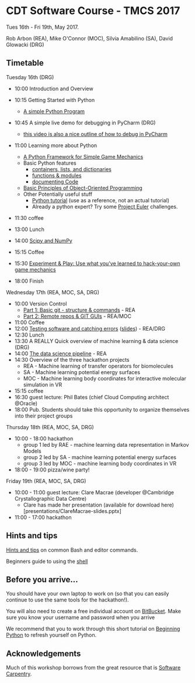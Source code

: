 # CDT Software Course - TMCS 2017

Tues 16th - Fri 19th, May 2017.

Rob Arbon (REA), Mike O'Connor (MOC), Silvia Amabilino (SA), David Glowacki (DRG)

## Timetable

Tuesday 16th (DRG)

* 10:00 Introduction and Overview
* 10:15 Getting Started with Python
    * [A simple Python Program](https://github.com/davidglo/boot-camps/blob/2017-TMCS-software/gettingStarted.md)
* 10:45 A simple live demo for debugging in PyCharm (DRG)
    * [this video is also a nice outline of how to debug in PyCharm](https://www.youtube.com/watch?v=BBPoInSOiOY)
* 11:00 Learning more about Python
    * [A Python Framework for Simple Game Mechanics](Python/I-pyGlet-GameMechanics.md)
    * Basic Python features
      * [containers, lists, and dictionaries](https://github.com/davidglo/boot-camps/blob/2017-TMCS-software/Python/1_lists_and_dictionaries.md)
      * [functions & modules](https://github.com/davidglo/boot-camps/blob/2017-TMCS-software/Python/2_functions_and_modules.md)
      * [documenting Code](https://github.com/davidglo/boot-camps/blob/2017-TMCS-software/Python/3_documenting_code.md)
    * [Basic Principles of Object-Oriented Programming](Python/4_object_orientation.md)
    * Other Potentially useful stuff 
      * [Python tutorial](https://docs.python.org/3/tutorial/index.html) (use as a reference, not an actual tutorial) 
      * Already a python expert? Try some [Project Euler](https://projecteuler.net/) challenges.

* 11:30 coffee
* 13:00 Lunch
* 14:00 [Scipy and NumPy](Python/5_numpy.md)
* 15:15 Coffee 
* 15:30 [Experiment & Play: Use what you've learned to hack-your-own game mechanics](Python/II-pyGlet-GameMechanics.md)
* 18:00 Finish 

Wednesday 17th (REA, MOC, SA, DRG)

* 10:00  Version Control 
    * [Part 1: Basic git - structure & commands](https://github.com/davidglo/boot-camps/blob/2016-TMCS-software/Outlines/git-outline.md#git-and-version-control) - REA
    * [Part 2: Remote repos & GIT GUIs](https://github.com/davidglo/boot-camps/blob/2016-TMCS-software/Outlines/git-outline.md#part-2) - REA/MOC
* 11:00 Coffee
* 12:00 [Testing software and catching errors](testing/README.md) ([slides](testing/Testing.ppt)) - REA/DRG
* 12:30 Lunch
* 13:30 A REALLY Quick overview of machine learning & data science (DRG)
* 14:00 [The data science pipeline](https://github.com/RobertArbon/pipeline_example/blob/master/Data%20science%20pipeline.ipynb) - REA
* 14:30 Overview of the three hackathon projects
    * REA - Machine learning of transfer operators for biomolecules
    * SA  - Machine learning potential energy surfaces
    * MOC - Machine learning body coordinates for interactive molecular simulation in VR
* 15:15 coffee
* 16:30 guest lecture: Phil Bates (chief Cloud Computing architect @Oracle)
* 18:00 Pub. Students should take this opportunity to organize themselves into their project groups

Thursday 18th (REA, MOC, SA, DRG)

* 10:00 - 18:00 hackathon
    * group 1 led by RAE - machine learning data representation in Markov Models
    * group 2 led by SA  - machine learning potential energy surfaces
    * group 3 led by MOC - machine learning body coordinates in VR
* 18:00 - 19:00 pizza/wine party!

Friday 19th (REA, MOC, SA, DRG)
 
* 10:00 - 11:00 guest lecture: Clare Macrae (developer @Cambridge Crystallographic Data Centre)
    * Clare has made her presentation (available for download here)[presentations/ClareMacrae-slides.pptx]
* 11:00 - 17:00 hackathon


## Hints and tips

[Hints and tips](HintsAndTips.md) on common Bash and editor commands.

Beginners guide to using the [shell](shell/README.md)
## Before you arrive...

You should have your own laptop to work on (so that you can easily continue to use the same tools for the hackathon!).

You will also need to create a free individual account on 
[BitBucket](https://bitbucket.org/account/signup/). Make sure 
you know your username and password when you arrive

We recommend that you to work through this short tutorial on 
[Beginning Python](http://chryswoods.com/beginning_python) to refresh yourself on Python. 

## Acknowledgements 

Much of this workshop borrows from the great resource that is [Software Carpentry](https://software-carpentry.org/).
